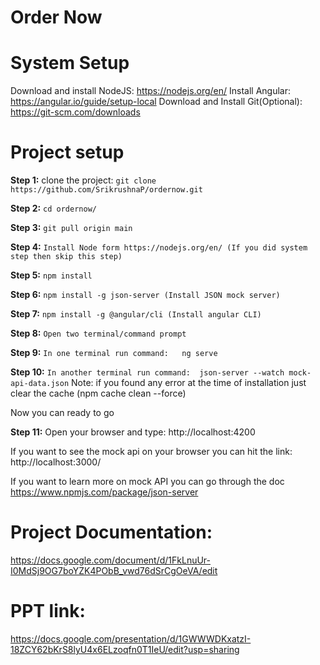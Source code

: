 # Order Now

# System Setup
Download and install NodeJS: https://nodejs.org/en/
Install Angular: https://angular.io/guide/setup-local 
Download and Install Git(Optional): https://git-scm.com/downloads 

# Project setup
**Step 1:** clone the project: ``` git clone https://github.com/SrikrushnaP/ordernow.git ```

**Step 2:** ``` cd ordernow/ ```

**Step 3:** ``` git pull origin main ```

**Step 4:** ``` Install Node form https://nodejs.org/en/ (If you did system step then skip this step) ```

**Step 5:** ``` npm install ```

**Step 6:** ``` npm install -g json-server (Install JSON mock server) ```

**Step 7:** ``` npm install -g @angular/cli (Install angular CLI) ```

**Step 8:** ``` Open two terminal/command prompt ```

**Step 9:** ``` In one terminal run command:   ng serve ```

**Step 10:** ``` In another terminal run command:  json-server --watch mock-api-data.json ```
Note: if you found any error at the time of installation just clear the cache (npm cache clean --force)


Now you can ready to go 

**Step 11:** Open your browser and type: http://localhost:4200

If you want to see the mock api on your browser you can hit the link: http://localhost:3000/

If you want to learn more on mock API you can go through the doc https://www.npmjs.com/package/json-server

# Project Documentation:  
https://docs.google.com/document/d/1FkLnuUr-I0MdSj9OG7boYZK4PObB_vwd76dSrCgOeVA/edit

# PPT link:
https://docs.google.com/presentation/d/1GWWWDKxatzI-18ZCY62bKrS8lyU4x6ELzoqfn0T1IeU/edit?usp=sharing
